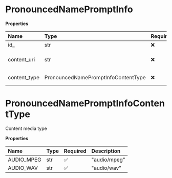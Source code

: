 # PronouncedNamePromptInfo

**Properties**

| Name         | Type                                | Required | Description               |
| :----------- | :---------------------------------- | :------- | :------------------------ |
| id\_         | str                                 | ❌       |                           |
| content_uri  | str                                 | ❌       | Link to a prompt resource |
| content_type | PronouncedNamePromptInfoContentType | ❌       | Content media type        |

# PronouncedNamePromptInfoContentType

Content media type

**Properties**

| Name       | Type | Required | Description  |
| :--------- | :--- | :------- | :----------- |
| AUDIO_MPEG | str  | ✅       | "audio/mpeg" |
| AUDIO_WAV  | str  | ✅       | "audio/wav"  |

<!-- This file was generated by liblab | https://liblab.com/ -->
